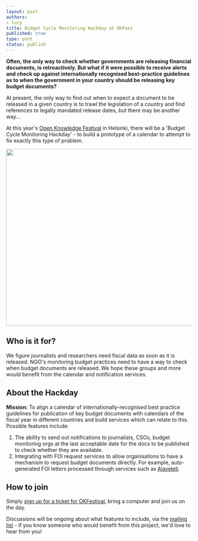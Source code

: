 ```yaml
---
layout: post
authors:
- lucy
title: Budget Cycle Monitoring Hackday at OKFest
published: true
type: post
status: publish
---
```


**Often, the only way to check whether governments are releasing financial documents, is retroactively. But what if it were possible to receive alerts and check up against internationally recognised best-practice guidelines as to when the government in your country should be releasing key budget documents?** 

At present, the only way to find out when to expect a document to be released in a given country is to trawl the legislation of a country and find references to legally mandated release dates, but there may be another way...

At this year's [Open Knowledge Festival](http://okfestival.org/) in Helsinki, there will be a 'Budget Cycle Monitoring Hackday' - to build a prototype of a calendar to attempt to fix exactly this type of problem. 

<img alt="" src="http://farm9.staticflickr.com/8163/7374929594_287879a931_z.jpg" title="OKFest planning" class="alignnone" width="640" height="480" />

## Who is it for?

We figure journalists and researchers need fiscal data as soon as it is released. NGO's monitoring budget practices need to have a way to check when budget documents are released. We hope these groups and more would benefit from the calendar and notification services.

## About the Hackday 

**Mission:** To align a calendar of internationally-recognised best practice guidelines for publication of key budget documents with calendars of the fiscal year in different countries and build services which can relate to this. Possible features include: 

1. The ability to send out notifications to journalists, CSOs, budget monitoring orgs
at the last acceptable date for the docs to be published to check whether they are available.
2. Integrating with FOI request services to allow organisations to have a mechanism to request budget documents directly. For example, auto-generated FOI letters processed through services such as [Alaveteli](http://www.alaveteli.org/). 

## How to join 

Simply [sign up for a ticket for OKFestival](http://okfestival.org/tickets-and-bursaries/), bring a computer and join us on the day. 

Discussions will be ongoing about what features to include, via the [mailing list](http://lists.okfn.org/mailman/listinfo/openspending) - if you know someone who would benefit from this project, we'd love to hear from you!


